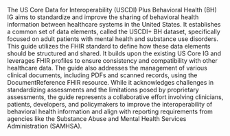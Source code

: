 The US Core Data for Interoperability (USCDI) Plus Behavioral Health (BH) IG aims to standardize and improve the sharing of behavioral health information between healthcare systems in the United States. It establishes a common set of data elements, called the USCDI+ BH dataset, specifically focused on adult patients with mental health and substance use disorders. This guide utilizes the FHIR standard to define how these data elements should be structured and shared. It builds upon the existing US Core IG and leverages FHIR profiles to ensure consistency and compatibility with other healthcare data. The guide also addresses the management of various clinical documents, including PDFs and scanned records, using the DocumentReference FHIR resource. While it acknowledges challenges in standardizing assessments and the limitations posed by proprietary assessments, the guide represents a collaborative effort involving clinicians, patients, developers, and policymakers to improve the interoperability of behavioral health information and align with reporting requirements from agencies like the Substance Abuse and Mental Health Services Administration (SAMHSA). 
